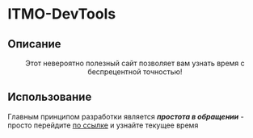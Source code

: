 # ITMO-DevTools
## Описание
<p align="center"> Этот невероятно полезный сайт позволяет вам узнать время с беспрецентной точностью!</p>

## Использование
Главным принципом разработки является ***простота в обращении*** - просто перейдите <a href="https://ivnik20.github.io/ITMO-DevTools/" target="_blank">по ссылке</a> и узнайте текущее время
